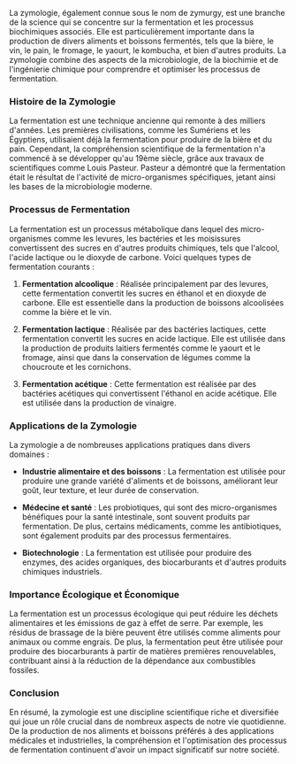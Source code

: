 La zymologie, également connue sous le nom de zymurgy, est une branche de la science qui se concentre sur la fermentation et les processus biochimiques associés. Elle est particulièrement importante dans la production de divers aliments et boissons fermentés, tels que la bière, le vin, le pain, le fromage, le yaourt, le kombucha, et bien d'autres produits. La zymologie combine des aspects de la microbiologie, de la biochimie et de l'ingénierie chimique pour comprendre et optimiser les processus de fermentation.

### Histoire de la Zymologie

La fermentation est une technique ancienne qui remonte à des milliers d'années. Les premières civilisations, comme les Sumériens et les Égyptiens, utilisaient déjà la fermentation pour produire de la bière et du pain. Cependant, la compréhension scientifique de la fermentation n'a commencé à se développer qu'au 19ème siècle, grâce aux travaux de scientifiques comme Louis Pasteur. Pasteur a démontré que la fermentation était le résultat de l'activité de micro-organismes spécifiques, jetant ainsi les bases de la microbiologie moderne.

### Processus de Fermentation

La fermentation est un processus métabolique dans lequel des micro-organismes comme les levures, les bactéries et les moisissures convertissent des sucres en d'autres produits chimiques, tels que l'alcool, l'acide lactique ou le dioxyde de carbone. Voici quelques types de fermentation courants :

1. **Fermentation alcoolique** : Réalisée principalement par des levures, cette fermentation convertit les sucres en éthanol et en dioxyde de carbone. Elle est essentielle dans la production de boissons alcoolisées comme la bière et le vin.
   
2. **Fermentation lactique** : Réalisée par des bactéries lactiques, cette fermentation convertit les sucres en acide lactique. Elle est utilisée dans la production de produits laitiers fermentés comme le yaourt et le fromage, ainsi que dans la conservation de légumes comme la choucroute et les cornichons.

3. **Fermentation acétique** : Cette fermentation est réalisée par des bactéries acétiques qui convertissent l'éthanol en acide acétique. Elle est utilisée dans la production de vinaigre.

### Applications de la Zymologie

La zymologie a de nombreuses applications pratiques dans divers domaines :

- **Industrie alimentaire et des boissons** : La fermentation est utilisée pour produire une grande variété d'aliments et de boissons, améliorant leur goût, leur texture, et leur durée de conservation.
  
- **Médecine et santé** : Les probiotiques, qui sont des micro-organismes bénéfiques pour la santé intestinale, sont souvent produits par fermentation. De plus, certains médicaments, comme les antibiotiques, sont également produits par des processus fermentaires.

- **Biotechnologie** : La fermentation est utilisée pour produire des enzymes, des acides organiques, des biocarburants et d'autres produits chimiques industriels.

### Importance Écologique et Économique

La fermentation est un processus écologique qui peut réduire les déchets alimentaires et les émissions de gaz à effet de serre. Par exemple, les résidus de brassage de la bière peuvent être utilisés comme aliments pour animaux ou comme engrais. De plus, la fermentation peut être utilisée pour produire des biocarburants à partir de matières premières renouvelables, contribuant ainsi à la réduction de la dépendance aux combustibles fossiles.

### Conclusion

En résumé, la zymologie est une discipline scientifique riche et diversifiée qui joue un rôle crucial dans de nombreux aspects de notre vie quotidienne. De la production de nos aliments et boissons préférés à des applications médicales et industrielles, la compréhension et l'optimisation des processus de fermentation continuent d'avoir un impact significatif sur notre société.